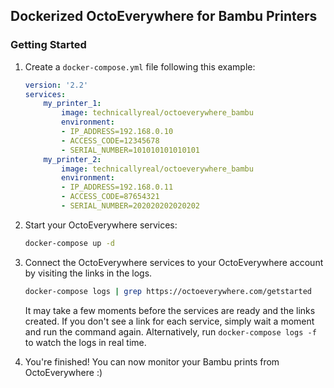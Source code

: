## Dockerized OctoEverywhere for Bambu Printers

### Getting Started

1. Create a `docker-compose.yml` file following this example:
    ```yaml
    version: '2.2'
    services:
        my_printer_1:
            image: technicallyreal/octoeverywhere_bambu
            environment:
            - IP_ADDRESS=192.168.0.10
            - ACCESS_CODE=12345678
            - SERIAL_NUMBER=101010101010101
        my_printer_2:
            image: technicallyreal/octoeverywhere_bambu
            environment:
            - IP_ADDRESS=192.168.0.11
            - ACCESS_CODE=87654321
            - SERIAL_NUMBER=202020202020202
    ```

1. Start your OctoEverywhere services:
    ```bash
    docker-compose up -d
    ```

1. Connect the OctoEverywhere services to your OctoEverywhere account by visiting the links in the logs.
    ```bash
    docker-compose logs | grep https://octoeverywhere.com/getstarted
    ```
    It may take a few moments before the services are ready and the links created. If you don't see a link for each service, simply wait a moment and run the command again. Alternatively, run `docker-compose logs -f` to watch the logs in real time.

1. You're finished! You can now monitor your Bambu prints from OctoEverywhere :)
